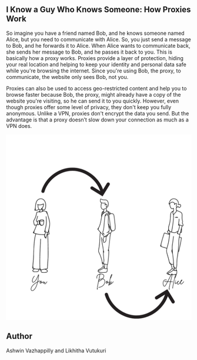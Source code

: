 ## I Know a Guy Who Knows Someone: How Proxies Work

So imagine you have a friend named Bob, and he knows someone named Alice, but you need to communicate with Alice. So, you just send a message to Bob, and he forwards it to Alice. When Alice wants to communicate back, she sends her message to Bob, and he passes it back to you. This is basically how a proxy works. Proxies provide a layer of protection, hiding your real location and helping to keep your identity and personal data safe while you're browsing the internet. Since you're using Bob, the proxy, to communicate, the website only sees Bob, not you.

Proxies can also be used to access geo-restricted content and help you to browse faster because Bob, the proxy, might already have a copy of the website you're visiting, so he can send it to you quickly. However, even though proxies offer some level of privacy, they don't keep you fully anonymous. Unlike a VPN, proxies don't encrypt the data you send. But the advantage is that a proxy doesn’t slow down your connection as much as a VPN does.

![illustration.png](../proxies/illustration.png)

## Author
Ashwin Vazhappilly and Likhitha Vutukuri